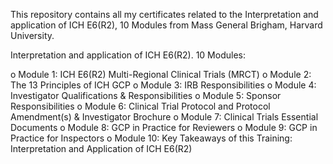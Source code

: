 This repository contains all my certificates related to the Interpretation and application of ICH E6(R2), 10 Modules 
from Mass General Brigham, Harvard University.

Interpretation and application of ICH E6(R2). 10 Modules:

o Module 1: ICH E6(R2) Multi-Regional Clinical Trials (MRCT)
o Module 2: The 13 Principles of ICH GCP
o Module 3: IRB Responsibilities
o Module 4: Investigator Qualifications & Responsibilities
o Module 5: Sponsor Responsibilities
o Module 6: Clinical Trial Protocol and Protocol Amendment(s) & Investigator Brochure
o Module 7: Clinical Trials Essential Documents
o Module 8: GCP in Practice for Reviewers
o Module 9: GCP in Practice for Inspectors
o Module 10: Key Takeaways of this Training: Interpretation and Application of ICH E6(R2)
